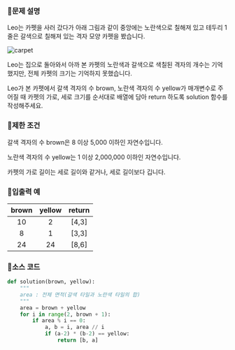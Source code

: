 ### 📌문제 설명

Leo는 카펫을 사러 갔다가 아래 그림과 같이 중앙에는 노란색으로 칠해져 있고 테두리 1줄은 갈색으로 칠해져 있는 격자 모양 카펫을 봤습니다.

![carpet](https://github.com/dnwls16071/TIL/assets/106802375/ba23d254-3984-48e3-9c52-d7cfa1ff4243)

Leo는 집으로 돌아와서 아까 본 카펫의 노란색과 갈색으로 색칠된 격자의 개수는 기억했지만, 전체 카펫의 크기는 기억하지 못했습니다.

Leo가 본 카펫에서 갈색 격자의 수 brown, 노란색 격자의 수 yellow가 매개변수로 주어질 때 카펫의 가로, 세로 크기를 순서대로 배열에 담아 return 하도록 solution 함수를 작성해주세요.

### 📌제한 조건

갈색 격자의 수 brown은 8 이상 5,000 이하인 자연수입니다.

노란색 격자의 수 yellow는 1 이상 2,000,000 이하인 자연수입니다.

카펫의 가로 길이는 세로 길이와 같거나, 세로 길이보다 깁니다.

### 📌입출력 예

|brown|yellow|return|
|:-----:|:-----:|:-----:|
|10|2|[4,3]|
|8|1|[3,3]|
|24|24|[8,6]|

### 📌소스 코드

```python
def solution(brown, yellow):
    """
    area : 전체 면적(갈색 타일과 노란색 타일의 합)
    """
    area = brown + yellow
    for i in range(2, brown + 1):
        if area % i == 0:
            a, b = i, area // i
            if (a-2) * (b-2) == yellow:
                return [b, a]
```
